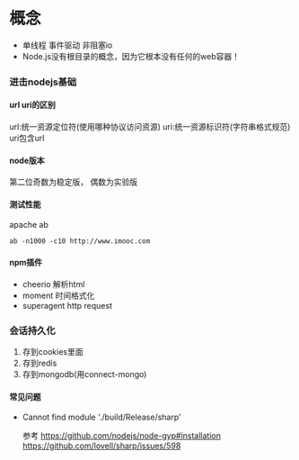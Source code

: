 # 概念
- 单线程 事件驱动 非阻塞io
- Node.js没有根目录的概念，因为它根本没有任何的web容器！


### 进击nodejs基础
#### url uri的区别
url:统一资源定位符(使用哪种协议访问资源)
uri:统一资源标识符(字符串格式规范)
uri包含url

#### node版本
第二位奇数为稳定版， 偶数为实验版



#### 测试性能
apache ab

```
ab -n1000 -c10 http://www.imooc.com
```


#### npm插件
- cheerio 解析html
- moment 时间格式化
- superagent    http request


### 会话持久化
1. 存到cookies里面
2. 存到redis
3. 存到mongodb(用connect-mongo)

#### 常见问题
- Cannot find module './build/Release/sharp'
    
    参考 https://github.com/nodejs/node-gyp#installation
        https://github.com/lovell/sharp/issues/598


